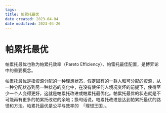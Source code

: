 ```yaml
---
tags:
title: 帕累托最优
date created: 2023-04-04
date modified: 2023-04-26
---
```


# 帕累托最优

帕累托最优也称为帕累托效率（Pareto Efficiency）、帕雷托最佳配置，是博弈论中的重要概念。

帕累托最优是指资源分配的一种理想状态，假定固有的一群人和可分配的资源，从一种分配状态到另一种状态的变化中，在没有使任何人境况变坏的前提下，使得至少一个人变得更好，这就是帕累托改进或帕累托最优化。帕累托最优的状态就是不可能再有更多的帕累托改进的余地；换句话说，帕累托改进是达到帕累托最优的路径和方法。帕累托最优是公平与效率的  「理想王国」。
